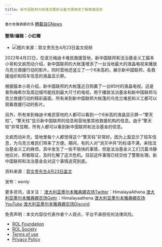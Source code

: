 ```yaml
---
title: 新中国联邦大帐篷添置新设备方便难民了解救援信息
---
```

`墨尔本雅典娜农场` [轉載自GNews](https://gnews.org/zh-hans/2395921/)

#### 整理/编辑：小红帽
 
- ![](https://assets.gnews.org/wp-content/uploads/2022/04/123-83.png)图片来源：郭文贵先生4月23日盖文视频

2022年4月22日，在波兰梅迪卡难民救援营地，新中国联邦和法治基金义工猫本小哥和文疯而动介绍，新中国联邦的大帐篷增添了一台当地最大的液晶电视来播放乌克兰救援行动的影片。同时营地还竖立了一个6米高的，展示新中国联邦、各救援组织和班车信息的液晶显示屏。
 
根据猫本小哥介绍，新中国联邦的大帐篷近日购置了一台85吋的液晶电视。这是普热梅希尔及周边城市能找到最大尺寸的电视，用于播放法治基金和新中国联邦乌克兰救援行动的精彩画面。所有来到新中国联邦大帐篷的乌克兰难民和义工都可以观看救援行动的影片。
 
另外，所有来到梅迪卡难民营地的人都可以看到一个6米高的液晶显示屏—“擎天柱”。“擎天柱”显示新中国联邦的信息和营地里其他救援机构的信息。由于“擎天柱”非常显眼，所有人都可以看到新中国联邦和法治基金的信息。
 
文疯而动补充，营地里每个人都觉得这个“擎天柱”非常好。因为上面显示了班车信息，为乌克兰难民们带来了方便。期间，有的人对“消灭中共”的标语不满，来找法治基金义工的麻烦。其中发生了一些不愉快的事情，但是法治基金义工们沉着冷静地应对，积极取证，及时化解了这次危机。目前这件事情已经交给了警察处理。新中国联邦和法治基金会对这个事情追究到底。
 
资料来源：[郭文贵先生4月23日盖文](https://gettr.com/post/p16o4oz3007)
 
发布：*wenly*
 
更多资讯，请关注：
[澳大利亚墨尔本雅典娜农场Twitter](https://twitter.com/HimalayaAthena1)：HimalayaAthena
[澳大利亚墨尔本雅典娜农场Gettr](https://www.gettr.com/user/himalayaathena)：Himalayaathena
[澳大利亚墨尔本雅典娜农场YouTube](https://youtube.com/channel/UC-tz4lmA7mG3FzYbylgqjTQ)
[澳大利亚墨尔本雅典娜农场Discord](https://discord.gg/KQQVvwBNvm)

免责声明：本文内容仅代表作者个人观点，平台不承担任何法律风险。
  
- [ROL Foundation](https://rolfoundation.org/)
- [ROL Society](https://rolsociety.org/)
- [Terms of use](https://gnews.org/terms-of-use-3/)
- [Privacy Policy](https://gnews.org/privacy-policy/)
